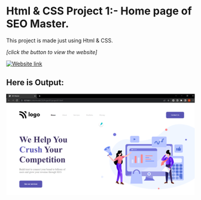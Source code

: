 # Html & CSS Project 1:- Home page of SEO Master. 

This project is made just using Html & CSS.

*[click the button to view the website]* 

[![Website link](https://img.shields.io/badge/Website-Link-green)](https://seomaster-project01.netlify.app/)

## Here is Output:

![output](./output.png)